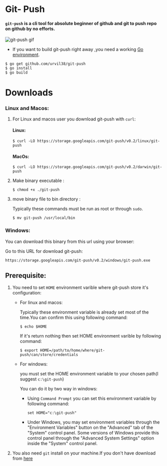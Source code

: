 # Git- Push
#### `git-push` is a cli tool for absolute beginner of github and git to push repo on github by no efforts.

![git-push gif](https://storage.googleapis.com/git-push/gif/git-push.gif)

- If you want to build git-push right away ,you need a working [Go environment](https://golang.org/doc/install). 
```
$ go get github.com/urvil38/git-push
$ go install
$ go build
```

# Downloads
### Linux and Macos:
1. For Linux and macos user you download git-push with `curl`:

    #### Linux:

    ```
    $ curl -LO https://storage.googleapis.com/git-push/v0.2/linux/git-push 
    ```

    #### MacOs:

    ```
    $ curl -LO https://storage.googleapis.com/git-push/v0.2/darwin/git-push
    ```

2. Make binary executable :
    ```
    $ chmod +x ./git-push
    ```

3. move binary file to bin directory :

    Typically these commands must be run as root or through `sudo`.
    ```
    $ mv git-push /usr/local/bin
    ```

### Windows:

You can download this binary from this url using your browser:

Go to this URL for download git-push:

```
https://storage.googleapis.com/git-push/v0.2/windows/git-push.exe
```

## Prerequisite:

1. You need to set `HOME` environment varible where git-push store it's configuration:

    - For linux and macos:

        Typically these environment variable is already set most of the time.You can confirm this using following command:
        ```
        $ echo $HOME
        ```
        If it's return nothing then set HOME environment varible by following command:
        ```
        $ export HOME=/path/to/home/where/git-push/can/store/credentials
        ```

    - For windows:

        you must set the HOME environment variable to your chosen path(I suggest `c:\git-push`)

        You can do it by two way in windows:

        -  Using `Command Prompt` you can set this environment variable by following command:
            ```
            set HOME="c:\git-push"
            ```    
        -  Under Windows, you may set environment variables through the "Environment Variables" 
            button on the "Advanced" tab of the "System" control panel. Some versions of Windows 
            provide this control panel through the "Advanced System Settings" option inside 
            the "System" control panel.


2. You also need `git` install on your machine.If you don't have download from [here](https://git-scm.com/downloads)    